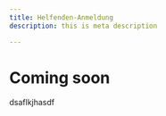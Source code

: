 ```yaml
---
title: Helfenden-Anmeldung
description: this is meta description

---
```

# Coming soon

dsaflkjhasdf